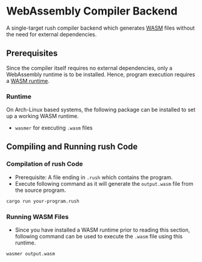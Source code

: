 # WebAssembly Compiler Backend

A single-target rush compiler backend which generates
[WASM](https://webassembly.org/) files without the need for external
dependencies.

## Prerequisites

Since the compiler itself requires no external dependencies, only a WebAssembly
runtime is to be installed. Hence, program execution requires a
[WASM runtime](https://wasmer.io/).

### Runtime

On Arch-Linux based systems, the following package can be installed to set up a
working WASM runtime.

- `wasmer` for executing `.wasm` files

## Compiling and Running rush Code

### Compilation of rush Code

- Prerequisite: A file ending in `.rush` which contains the program.
- Execute following command as it will generate the `output.wasm` file from the
  source program.

```bash
cargo run your-program.rush
```

### Running WASM Files

- Since you have installed a WASM runtime prior to reading this section,
  following command can be used to execute the `.wasm` file using this runtime.

```bash
wasmer output.wasm
```
